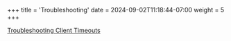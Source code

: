 +++
title = 'Troubleshooting'
date = 2024-09-02T11:18:44-07:00
weight = 5
+++

[Troubleshooting Client Timeouts](/troubleshooting/timeouts)
